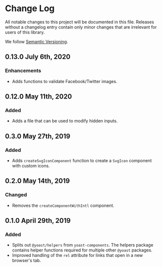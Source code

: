# Change Log

All notable changes to this project will be documented in this file. Releases without a changelog entry contain only minor changes that are irrelevant for users of this library.

We follow [Semantic Versioning](http://semver.org/).

## 0.13.0 July 6th, 2020
### Enhancements
* Adds functions to validate Facebook/Twitter images.

## 0.12.0 May 11th, 2020
### Added
* Adds a file that can be used to modify hidden inputs.

## 0.3.0 May 27th, 2019

### Added
* Adds `createSvgIconComponent` function to create a `SvgIcon` component with custom icons.

## 0.2.0 May 14th, 2019

### Changed
* Removes the `createComponentWithIntl` component.

## 0.1.0 April 29th, 2019

### Added
* Splits out `@yoast/helpers` from `yoast-components`. The helpers package contains helper functions required for multiple other `@yoast` packages.
* Improved handling of the `rel` attribute for links that open in a new browser's tab.
